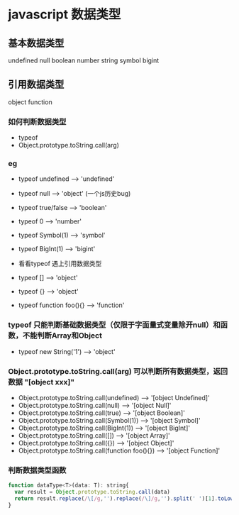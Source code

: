 # javascript 数据类型

## 基本数据类型
undefined null boolean number string symbol bigint
## 引用数据类型
object function

### 如何判断数据类型
- typeof
- Object.prototype.toString.call(arg)

### eg
- typeof undefined  --> 'undefined'
- typeof null  --> 'object' (一个js历史bug)
- typeof true/false  --> 'boolean'
- typeof 0  --> 'number'
- typeof Symbol(1)  --> 'symbol'
- typeof BigInt(1)  --> 'bigint'

- 看看typeof 遇上引用数据类型
- typeof []  --> 'object'
- typeof {}  --> 'object'
- typeof function foo(){}  --> 'function'

### typeof 只能判断基础数据类型（仅限于字面量式变量除开null）和函数，不能判断Array和Object
- typeof new String('1') --> 'object'

### Object.prototype.toString.call(arg) 可以判断所有数据类型，返回数据 "[object xxx]"
- Object.prototype.toString.call(undefined) --> '[object Undefined]'
- Object.prototype.toString.call(null) --> '[object Null]'
- Object.prototype.toString.call(true) --> '[object Boolean]'
- Object.prototype.toString.call(Symbol(1)) --> '[object Symbol]'
- Object.prototype.toString.call(BigInt(1)) --> '[object BigInt]'
- Object.prototype.toString.call([]) --> '[object Array]'
- Object.prototype.toString.call({}) --> '[object Object]'
- Object.prototype.toString.call(function foo(){}) --> '[object Function]'

### 判断数据类型函数
```js
function dataType<T>(data: T): string{
  var result = Object.prototype.toString.call(data)
  return result.replace(/\[/g,'').replace(/\]/g,'').split(' ')[1].toLowerCase()
}
```
